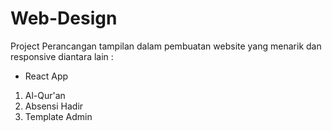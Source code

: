 # Web-Design
Project Perancangan tampilan dalam pembuatan website yang menarik dan responsive diantara lain :
- React App
1. Al-Qur'an
2. Absensi Hadir
3. Template Admin
